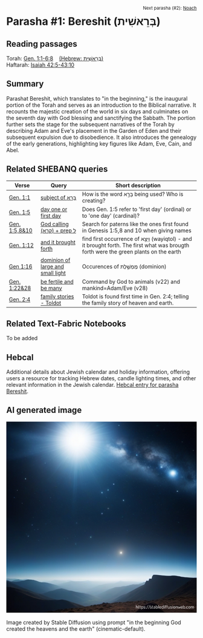 <span style="float: right;"><sup>Next parasha (#2): <a href="../02%20-%20Noach/README.md#start">Noach</a></sup></span>
# Parasha #1: Bereshit (בְּרֵאשִׁית) <a name="start"></a> 
## Reading passages

Torah: <a href="https://www.stepbible.org/?q=version=NASB2020|reference=Gen.1:1-6:8&options=HNVUG" target="_blank">Gen. 1:1-6:8</a> &nbsp;&nbsp; [(Hebrew: בְּרֵאשִׁית)](https://tikkun.io/#/p/bereshit)<br>
Haftarah: <a href="https://www.stepbible.org/?q=version=NASB2020|reference=Isa.42:5-43:10&options=HNVUG" target="_blank">Isaiah 42:5-43:10</a>

## Summary

Parashat Bereshit, which translates to "in the beginning," is the inaugural portion of the Torah and serves as an introduction to the Biblical narrative. It recounts the majestic creation of the world in six days and culminates on the seventh day with God blessing and sanctifying the Sabbath. The portion further sets the stage for the subsequent narratives of the Torah by describing Adam and Eve's placement in the Garden of Eden and their subsequent expulsion due to disobedience. It also introduces the genealogy of the early generations, highlighting key figures like Adam, Eve, Cain, and Abel.

## Related SHEBANQ queries

Verse | Query | Short description
--- | --- | ---
[Gen. 1:1](https://www.stepbible.org/?q=version=NASB2020\|reference=Gen.1:1&options=HNVUG) | [subject of בָּרָ֣א](https://shebanq.ancient-data.org/hebrew/text?iid=6282&page=1&mr=r&qw=q) | How is the word בָּרָ֣א being used? Who is creating?
[Gen. 1:5](https://www.stepbible.org/?q=version=NASB2020\|reference=Gen.1:5&options=HNVUG) | [day one or first day](https://shebanq.ancient-data.org/hebrew/text?iid=6281&page=1&mr=r&qw=q) | Does Gen. 1:5 refer to 'first day' (ordinal) or to 'one day' (cardinal)?
[Gen. 1:5,8&10](https://www.stepbible.org/?q=version=NASB2020\|reference=Gen.1:5,8,10&options=HNVUG) | [God calling (קרא) + prep ל](https://shebanq.ancient-data.org/hebrew/text?iid=6279&page=1&mr=r&qw=q) | Search for paterns like the ones first found in Genesis 1:5,8 and 10 when giving names
[Gen. 1:12](https://www.stepbible.org/?q=version=NASB2020\|reference=Gen.1:12&options=HNVUG) | [and it brought forth](https://shebanq.ancient-data.org/hebrew/text?iid=5623&page=1&mr=r&qw=q) | find first occurrence of וַיֵּצֵ֥א (wayiqtol) - and it brought forth. The first what was brougth forth were the green plants on the earth
[Gen 1:16](https://www.stepbible.org/?q=version=NASB2020\|reference=Gen.1:16&options=HNVUG) | [dominion of large and small light](https://shebanq.ancient-data.org/hebrew/text?iid=6242&page=1&mr=r&qw=q)| Occurences of מֶמְשֶׁ֣לֶת (dominion)
[Gen. 1:22&28](https://www.stepbible.org/?q=version=NASB2020\|reference=Gen.1:22,28&options=HNVUG) | [be fertile and be many](https://shebanq.ancient-data.org/hebrew/text?iid=6286&page=1&mr=r&qw=q) | Command by God to animals (v22) and mankind=Adam/Eve (v28)
[Gen. 2:4](https://www.stepbible.org/?q=version=NASB2020\|reference=Gen.2:4&options=HNVUG) | [family stories - Toldot](https://shebanq.ancient-data.org/hebrew/text?iid=6261&page=1&mr=r&qw=q) | Toldot is found first time in Gen. 2:4; telling the family story of heaven and earth.

## Related Text-Fabric Notebooks

To be added

## Hebcal

Additional details about Jewish calendar and holiday information, offering users a resource for tracking Hebrew dates, candle lighting times, and other relevant information in the Jewish calendar. [Hebcal entry for parasha Bereshit](https://www.hebcal.com/sedrot/bereshit).

## AI generated image

<img src="stablediffusion_image.png">

Image created by Stable Diffusion using prompt "in the beginning God created the heavens and the earth" (cinematic-default).
